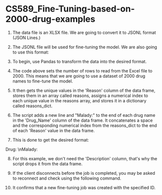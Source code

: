 # CS589_Fine-Tuning-based-on-2000-drug-examples



1) The data file is an XLSX file. We are going to convert it to JSONL format (JSON Lines.)

2) The JSONL file will be used for fine-tuning the model. We are also going to use this format:

3) To begin, use Pandas to transform the data into the desired format.

4) The code above sets the number of rows to read from the Excel file to 2000. This means that we are going to use a dataset of 2000 drug names to fine-tune the model.

5) It then gets the unique values in the 'Reason' column of the data frame, stores them in an array called reasons, assigns a numerical index to each unique value in the reasons array, and stores it in a dictionary called reasons_dict.


6) The script adds a new line and "Malady:" to the end of each drug name in the 'Drug_Name' column of the data frame. It concatenates a space and the corresponding numerical index from the reasons_dict to the end of each 'Reason' value in the data frame.

7) This is done to get the desired format:

Drug: <DRUG NAME>\nMalady:

8) For this example, we don't need the 'Description' column, that's why the script drops it from the data frame.

9) If the client disconnects before the job is completed, you may be asked to reconnect and check using the following command.

10) It confirms that a new fine-tuning job was created with the specified ID.
